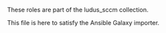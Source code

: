 These roles are part of the ludus_sccm collection.

This file is here to satisfy the Ansible Galaxy importer.
